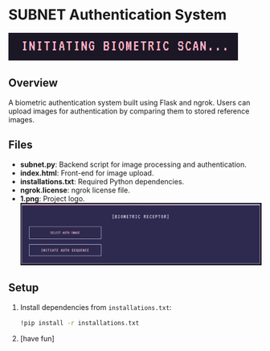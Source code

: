 # SUBNET Authentication System

![SUBNET Authentication](Screenshots/cover.PNG)

## Overview
A biometric authentication system built using Flask and ngrok. Users can upload images for authentication by comparing them to stored reference images.

## Files
- **subnet.py**: Backend script for image processing and authentication.
- **index.html**: Front-end for image upload.
- **installations.txt**: Required Python dependencies.
- **ngrok.license**: ngrok license file.
- **1.png**: Project logo.
![SUBNET Authentication](Screenshots/Auth.PNG)
## Setup

1. Install dependencies from `installations.txt`:
   ```bash
   !pip install -r installations.txt
2. [have fun]
